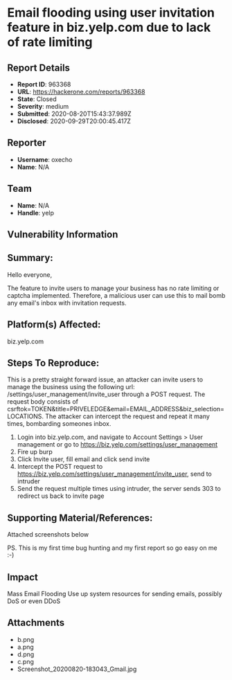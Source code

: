 # Email flooding using user invitation feature in biz.yelp.com due to lack of rate limiting 

## Report Details
- **Report ID**: 963368
- **URL**: https://hackerone.com/reports/963368
- **State**: Closed
- **Severity**: medium
- **Submitted**: 2020-08-20T15:43:37.989Z
- **Disclosed**: 2020-09-29T20:00:45.417Z

## Reporter
- **Username**: oxecho
- **Name**: N/A

## Team
- **Name**: N/A
- **Handle**: yelp

## Vulnerability Information
## Summary:
Hello everyone,

The feature to invite users to manage your business has no rate limiting or captcha implemented. Therefore, a malicious user can use this to mail bomb any email's inbox with invitation requests. 

## Platform(s) Affected:
biz.yelp.com

## Steps To Reproduce:
This is a pretty straight forward issue, an attacker can invite users to manage the business using the following url: /settings/user_management/invite_user through a POST request. The request body consists of  csrftok=TOKEN&title=PRIVELEDGE&email=EMAIL_ADDRESS&biz_selection=LOCATIONS. The attacker can intercept the request and repeat it many times, bombarding someones inbox.

  1. Login into biz.yelp.com, and navigate to Account Settings > User management or go to https://biz.yelp.com/settings/user_management
  2. Fire up burp
  3. Click Invite user, fill email and click send invite
  4. Intercept the POST request to https://biz.yelp.com/settings/user_management/invite_user, send to intruder
  5. Send the request multiple times using intruder, the server sends 303 to redirect us back to invite page

## Supporting Material/References:
Attached screenshots below

PS. This is my first time bug hunting and my first report so go easy on me :-)

## Impact

Mass Email Flooding
Use up system resources for sending emails, possibly DoS or even DDoS

## Attachments
- b.png
- a.png
- d.png
- c.png
- Screenshot_20200820-183043_Gmail.jpg
